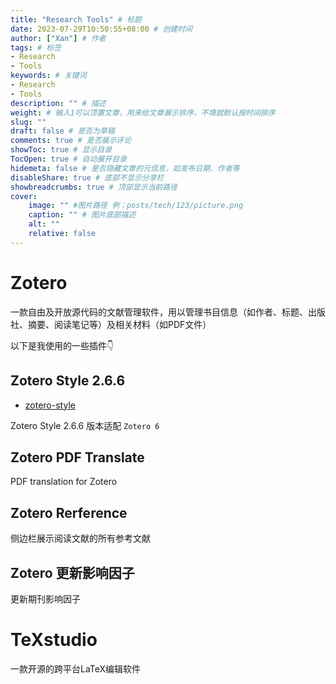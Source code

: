 ```yaml
---
title: "Research Tools" # 标题
date: 2023-07-29T10:50:55+08:00 # 创建时间
author: ["Xan"] # 作者
tags: # 标签
- Research
- Tools
keywords: # 关键词
- Research
- Tools
description: "" # 描述
weight: # 输入1可以顶置文章，用来给文章展示排序，不填就默认按时间排序
slug: ""
draft: false # 是否为草稿
comments: true # 是否展示评论
showToc: true # 显示目录
TocOpen: true # 自动展开目录
hidemeta: false # 是否隐藏文章的元信息，如发布日期、作者等
disableShare: true # 底部不显示分享栏
showbreadcrumbs: true # 顶部显示当前路径
cover:
    image: "" #图片路径 例：posts/tech/123/picture.png
    caption: "" # 图片底部描述
    alt: ""
    relative: false
---
```


# Zotero
一款自由及开放源代码的文献管理软件，用以管理书目信息（如作者、标题、出版社、摘要、阅读笔记等）及相关材料（如PDF文件）

以下是我使用的一些插件👇
## Zotero Style 2.6.6
- [zotero-style](https://www.notion.so/Zotero-Style-bc2aebbbb6df4b7baa858e376e4fc5be)

Zotero Style 2.6.6 版本适配 `Zotero 6`

## Zotero PDF Translate
PDF translation for  Zotero

## Zotero Rerference
侧边栏展示阅读文献的所有参考文献

## Zotero 更新影响因子
更新期刊影响因子




# TeXstudio
一款开源的跨平台LaTeX编辑软件

